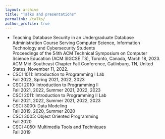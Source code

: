 ```yaml
---
layout: archive
title: "Talks and presentations"
permalink: /talks/
author_profile: true
---
```

 * <a style="text-decoration:none" href=""> Teaching Database Security in an Undergraduate Database Administration Course Serving Computer Science, Information Technology and Cybersecurity Students</a> <br> Proceedings of the 54th ACM Technical Symposium on Computer Science Education (ACM SIGCSE TS), Toronto, Canada, March 18, 2023.<br>ACM Mid-Southeast Chapter Fall Conference, Gatlinburg, TN, United States, November 11, 2022.
  * <a style="text-decoration:none" href="" title="Laboratory component of Introduction to Programming I.  Students will use a high-level object-oriented programming language to design, implement, debug, and test interactive software."> CSCI 1011: Introduction to Programming I Lab</a> <br> Fall 2022, Spring 2021, 2022, 2023
  * <a style="text-decoration:none" href="" title="Continuation of CSCI 1010. Students will learn to use object-oriented design, exception handling, recursive programming, and standard data structures to design, implement, test and debug software."> CSCI 2010: Introduction to Programming II</a> <br> Fall 2021, 2022, Summer 2021, 2022, 2023
  * <a style="text-decoration:none" href="" title="Laboratory component of Introduction to Programming II. Students will learn to use object-oriented design, exception handling, recursive programming, and standard data structures to design, implement, test and debug software."> CSCI 2011: Introduction to Programming II Lab</a> <br> Fall 2021, 2022, Summer 2021, 2022, 2023
  * <a style="text-decoration:none" href="" title="This course emphasizes the role of the database administrator in converting a conceptual model into a relational data model. The student will use business rules for developing entity-relationship diagrams for relational data models. Student will transform data models into relations and tables within a database using functional dependencies and normalization techniques. The course introduces VB and SQL scripting. The student will develop a database from a case study. Three hours per week."> CSCI 3000: Data Modeling</a> <br> Fall 2019, 2020, Summer 2020
  * <a style="text-decoration:none" href="" title="An introduction to object-oriented programming. Topics include classes, encapsulation, inheritance, polymorphism, templates, container classes, object-oriented design, and the use of class libraries."> CSCI 3005: Object Oriented Programming</a> <br> Fall 2020
  * <a style="text-decoration:none" href="" title="This course provides the student with hands-on experience using current versions of popular multimedia software on the PC. Static and dynamic images are created, manipulated, and integrated into applications. Video conferencing, and streaming audio and video are also examined. Three hours per week."> CSCI 4050: Multimedia Tools and Techniques</a> <br> Fall 2019
